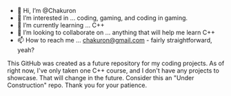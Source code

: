 - 👋 Hi, I’m @Chakuron
- 👀 I’m interested in ... coding, gaming, and coding in gaming.
- 🌱 I’m currently learning ... C++
- 💞️ I’m looking to collaborate on ... anything that will help me learn C++
- 📫 How to reach me ... chakuron@gmail.com - fairly straightforward, yeah?

<!---
Chakuron/Chakuron is a ✨ special ✨ repository because its `README.md` (this file) appears on your GitHub profile.
You can click the Preview link to take a look at your changes.
--->

This GitHub was created as a future repository for my coding projects. As of right now, I've only taken one C++ course, and I don't have any projects to showcase.
That will change in the future. Consider this an "Under Construction" repo. Thank you for your patience.
